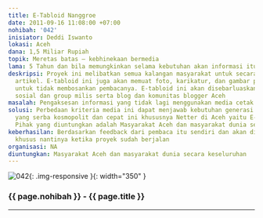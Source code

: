 ```yaml
---
title: E-Tabloid Nanggroe
date: 2011-09-16 11:08:00 +07:00
nohibah: '042'
inisiator: Deddi Iswanto
lokasi: Aceh
dana: 1,5 Miliar Rupiah
topik: Meretas batas – kebhinekaan bermedia
lama: 5 Tahun dan bila memungkinkan selama kebutuhan akan informasi itu sendiri
deskripsi: Proyek ini melibatkan semua kalangan masyarakat untuk secara bebas menulis
  artikel. E-tabloid ini juga akan memuat foto, karikatur, dan gambar pendukung lainnya
  untuk tidak membosankan pembacanya. E-tabloid ini akan disebarluaskan via jejaring
  sosial dan group milis serta blog dan komunitas blogger Aceh
masalah: Pengaksesan informasi yang tidak lagi menggunakan media cetak semata
solusi: Perbedaan kriteria media ini dapat menjawab kebutuhan generasi baru di dunia
  yang serba kosmopolit dan cepat ini khususnya Netter di Aceh yaitu E-Tabloid Naggroe.
  Pihak yang diuntungkan adalah Masyarakat Aceh dan masyarakat dunia secara keseluruhan
keberhasilan: Berdasarkan feedback dari pembaca itu sendiri dan akan dilakukan research
  khusus nantinya ketika proyek sudah berjalan
organisasi: NA
diuntungkan: Masyarakat Aceh dan masyarakat dunia secara keseluruhan
---
```


![042](/static/img/hibahcmb/042.png){: .img-responsive }{: width="350" }

### {{ page.nohibah }} - {{ page.title }}

---
